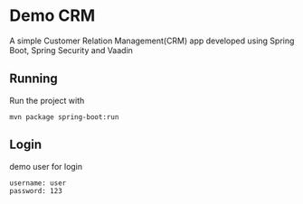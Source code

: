# Demo CRM
A simple Customer Relation Management(CRM) app developed using Spring Boot, Spring Security and Vaadin


## Running

Run the project with 

```
mvn package spring-boot:run
```

## Login

demo user for login

```
username: user
password: 123
```

